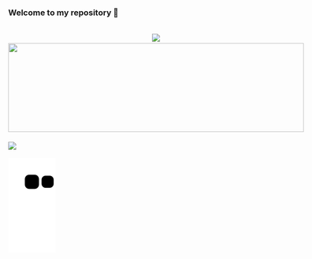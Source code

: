 ### Welcome to my repository 👋

<br>

<div align="center" style="display:flex">
  <a href="https://github.com/victorcarpes">
  <img height="180em" src="https://github-readme-stats.vercel.app/api?username=victorcarpes&show_icons=true&theme=city_lights&include_all_commits=true&count_private=true"/>
  <img height="180em" width="600px" src="https://github-readme-stats.vercel.app/api/top-langs/?username=victorcarpes&layout=compact&langs_count=7&theme=city_lights"/>
</div>

<br>

<div> 
  <a href="https://www.linkedin.com/in/victor-carpes-59966722a/" target="_blank">
    <img src="https://img.shields.io/badge/-LinkedIn-%230077B5?style=for-the-badge&logo=linkedin&logoColor=white" target="_blank">
  </a> 
 
  ![Snake animation](https://github.com/biancahoffer/biancahoffer/blob/output/github-contribution-grid-snake.svg)
</div>
